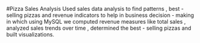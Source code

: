 #Pizza Sales Analysis
Used sales data analysis to find patterns , best - selling pizzas and revenue indicators to help in business decision - making in which using MySQL we computed revenue measures like total sales , analyzed sales trends over time , determined the best - selling pizzas and built visualizations.
